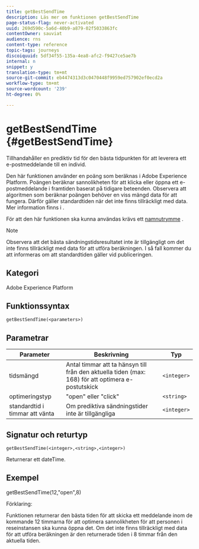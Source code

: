 ```yaml
---
title: getBestSendTime
description: Läs mer om funktionen getBestSendTime
page-status-flag: never-activated
uuid: 269d590c-5a6d-40b9-a879-02f5033863fc
contentOwner: sauviat
audience: rns
content-type: reference
topic-tags: journeys
discoiquuid: 5df34f55-135a-4ea8-afc2-f9427ce5ae7b
internal: n
snippet: y
translation-type: tm+mt
source-git-commit: eb4474313d3c0470448f9959ed757902ef0ecd2a
workflow-type: tm+mt
source-wordcount: '239'
ht-degree: 0%

---
```



# getBestSendTime {#getBestSendTime}

Tillhandahåller en prediktiv tid för den bästa tidpunkten för att leverera ett e-postmeddelande till en individ.

Den här funktionen använder en poäng som beräknas i Adobe Experience Platform. Poängen beräknar sannolikheten för att klicka eller öppna ett e-postmeddelande i framtiden baserat på tidigare beteenden. Observera att algoritmen som beräknar poängen behöver en viss mängd data för att fungera. Därför gäller standardtiden när det inte finns tillräckligt med data. Mer information finns i [](../building-journeys/wait-activity.md).

För att den här funktionen ska kunna användas krävs ett [namnutrymme](../event/selecting-the-namespace.md) .

>[!NOTE]
>
>Observera att det bästa sändningstidsresultatet inte är tillgängligt om det inte finns tillräckligt med data för att utföra beräkningen. I så fall kommer du att informeras om att standardtiden gäller vid publiceringen.

## Kategori

Adobe Experience Platform

## Funktionssyntax

`getBestSendTime(<parameters>)`

## Parametrar

| Parameter | Beskrivning | Typ |
|--- |--- |--- |
| tidsmängd | Antal timmar att ta hänsyn till från den aktuella tiden (max: 168) för att optimera e-postutskick | `<integer>` |
| optimeringstyp | &quot;open&quot; eller &quot;click&quot; | `<string>` |
| standardtid i timmar att vänta | Om prediktiva sändningstider inte är tillgängliga | `<integer>` |

## Signatur och returtyp

`getBestSendTime(<integer>,<string>,<integer>)`

Returnerar ett dateTime.

## Exempel

getBestSendTime(12,&quot;open&quot;,8)

Förklaring:

Funktionen returnerar den bästa tiden för att skicka ett meddelande inom de kommande 12 timmarna för att optimera sannolikheten för att personen i reseinstansen ska kunna öppna det. Om det inte finns tillräckligt med data för att utföra beräkningen är den returnerade tiden i 8 timmar från den aktuella tiden.
